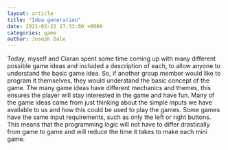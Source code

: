 ```yaml
---
layout: article
title: "Idea generation"
date: 2021-02-22 17:33:00 +0000
categories: game
author: Joseph Dale
---
```


Today, myself and Ciaran spent some time coming up with many different possible game ideas and included a description of each, to allow anyone to understand the basic game idea. So, if another group member would like to program it themselves, they would understand the basic concept of the game. The many game ideas have different mechanics and themes, this ensures the player will stay interested in the game and have fun. Many of the game ideas came from just thinking about the simple inputs we have available to us and how this could be used to play the games. Some games have the same input requirements, such as only the left or right buttons. This means that the programming logic will not have to differ drastically from game to game and will reduce the time it takes to make each mini game.